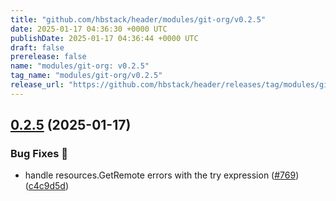 ```yaml
---
title: "github.com/hbstack/header/modules/git-org/v0.2.5"
date: 2025-01-17 04:36:30 +0000 UTC
publishDate: 2025-01-17 04:36:44 +0000 UTC
draft: false
prerelease: false
name: "modules/git-org: v0.2.5"
tag_name: "modules/git-org/v0.2.5"
release_url: "https://github.com/hbstack/header/releases/tag/modules/git-org/v0.2.5"
---
```


## [0.2.5](https://github.com/hbstack/header/compare/modules/git-org/v0.2.4...modules/git-org/v0.2.5) (2025-01-17)


### Bug Fixes 🐞

* handle resources.GetRemote errors with the try expression ([#769](https://github.com/hbstack/header/issues/769)) ([c4c9d5d](https://github.com/hbstack/header/commit/c4c9d5de7f415d1410863a281790c1b593a29220))

